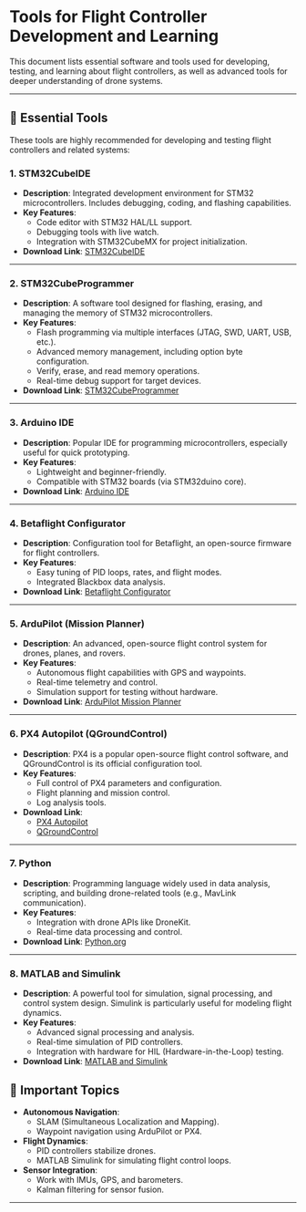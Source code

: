 # Tools for Flight Controller Development and Learning

This document lists essential software and tools used for developing, testing, and learning about flight controllers, as well as advanced tools for deeper understanding of drone systems.

---

## 🚀 Essential Tools

These tools are highly recommended for developing and testing flight controllers and related systems:

### 1. **STM32CubeIDE**
- **Description**: Integrated development environment for STM32 microcontrollers. Includes debugging, coding, and flashing capabilities.
- **Key Features**:
  - Code editor with STM32 HAL/LL support.
  - Debugging tools with live watch.
  - Integration with STM32CubeMX for project initialization.
- **Download Link**: [STM32CubeIDE](https://www.st.com/en/development-tools/stm32cubeide.html)

---

### 2. **STM32CubeProgrammer**
- **Description**: A software tool designed for flashing, erasing, and managing the memory of STM32 microcontrollers.
- **Key Features**:
  - Flash programming via multiple interfaces (JTAG, SWD, UART, USB, etc.).
  - Advanced memory management, including option byte configuration.
  - Verify, erase, and read memory operations.
  - Real-time debug support for target devices.
- **Download Link**: [STM32CubeProgrammer](https://www.st.com/en/development-tools/stm32cubeprog.html)

---

### 3. **Arduino IDE**
- **Description**: Popular IDE for programming microcontrollers, especially useful for quick prototyping.
- **Key Features**:
  - Lightweight and beginner-friendly.
  - Compatible with STM32 boards (via STM32duino core).
- **Download Link**: [Arduino IDE](https://www.arduino.cc/en/software)

---

### 4. **Betaflight Configurator**
- **Description**: Configuration tool for Betaflight, an open-source firmware for flight controllers.
- **Key Features**:
  - Easy tuning of PID loops, rates, and flight modes.
  - Integrated Blackbox data analysis.
- **Download Link**: [Betaflight Configurator](https://github.com/betaflight/betaflight-configurator/releases)

---

### 5. **ArduPilot (Mission Planner)**
- **Description**: An advanced, open-source flight control system for drones, planes, and rovers.
- **Key Features**:
  - Autonomous flight capabilities with GPS and waypoints.
  - Real-time telemetry and control.
  - Simulation support for testing without hardware.
- **Download Link**: [ArduPilot Mission Planner](https://ardupilot.org/planner/)

---

### 6. **PX4 Autopilot (QGroundControl)**
- **Description**: PX4 is a popular open-source flight control software, and QGroundControl is its official configuration tool.
- **Key Features**:
  - Full control of PX4 parameters and configuration.
  - Flight planning and mission control.
  - Log analysis tools.
- **Download Link**:
  - [PX4 Autopilot](https://px4.io/)
  - [QGroundControl](https://docs.qgroundcontrol.com/)

---

### 7. **Python**
- **Description**: Programming language widely used in data analysis, scripting, and building drone-related tools (e.g., MavLink communication).
- **Key Features**:
  - Integration with drone APIs like DroneKit.
  - Real-time data processing and control.
- **Download Link**: [Python.org](https://www.python.org/)

---

### 8. **MATLAB and Simulink**
- **Description**: A powerful tool for simulation, signal processing, and control system design. Simulink is particularly useful for modeling flight dynamics.
- **Key Features**:
  - Advanced signal processing and analysis.
  - Real-time simulation of PID controllers.
  - Integration with hardware for HIL (Hardware-in-the-Loop) testing.
- **Download Link**: [MATLAB and Simulink](https://www.mathworks.com/)

## 📖 Important Topics
- **Autonomous Navigation**:
  - SLAM (Simultaneous Localization and Mapping).
  - Waypoint navigation using ArduPilot or PX4.
- **Flight Dynamics**:
  - PID controllers stabilize drones.
  - MATLAB Simulink for simulating flight control loops.
- **Sensor Integration**:
  - Work with IMUs, GPS, and barometers.
  - Kalman filtering for sensor fusion.

---
